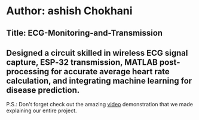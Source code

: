# Author: ashish Chokhani

## Title: ECG-Monitoring-and-Transmission
Designed a circuit skilled in wireless ECG signal capture, ESP‐32 transmission, MATLAB post‐processing for accurate average heart rate calculation, and integrating machine learning for disease prediction.
 ---

P.S.: Don't forget check out the amazing [video](https://iiitaphyd-my.sharepoint.com/personal/vedant_nipane_students_iiit_ac_in/_layouts/15/stream.aspx?id=%2Fpersonal%2Fvedant%5Fnipane%5Fstudents%5Fiiit%5Fac%5Fin%2FDocuments%2FADHYAYA%204%2FElectronic%20Workshop%2D2%2FProject%202%2FFinal%20Zip%2FECG%2Emp4&ga=1&referrer=StreamWebApp%2EWeb&referrerScenario=AddressBarCopied%2Eview%2E2d33bd38%2D54c2%2D4018%2D840a%2D6c8b4ed4355d) demonstration that we made explaining our entire project.
